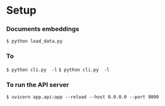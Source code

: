 # Setup


### Documents embeddings
`$ python load_data.py`

### To 
`$ python cli.py  -l`
`$ python cli.py  -l`

### To run the API server
`$ uvicorn app.api:app --reload --host 0.0.0.0 --port 9000`
